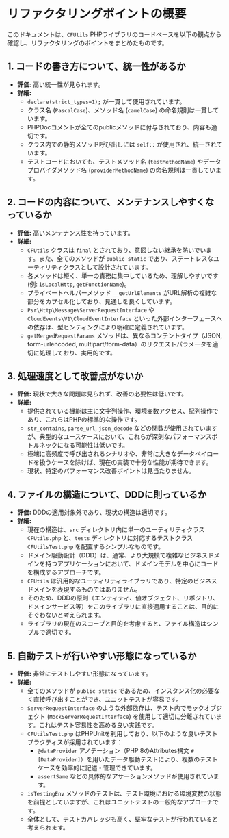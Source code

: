 # リファクタリングポイントの概要

このドキュメントは、`CFUtils` PHPライブラリのコードベースを以下の観点から確認し、リファクタリングのポイントをまとめたものです。

## 1. コードの書き方について、統一性があるか

- **評価:** 高い統一性が見られます。
- **詳細:**
    - `declare(strict_types=1);` が一貫して使用されています。
    - クラス名 (`PascalCase`)、メソッド名 (`camelCase`) の命名規則は一貫しています。
    - PHPDocコメントが全てのpublicメソッドに付与されており、内容も適切です。
    - クラス内での静的メソッド呼び出しには `self::` が使用され、統一されています。
    - テストコードにおいても、テストメソッド名 (`testMethodName`) やデータプロバイダメソッド名 (`providerMethodName`) の命名規則は一貫しています。

## 2. コードの内容について、メンテナンスしやすくなっているか

- **評価:** 高いメンテナンス性を持っています。
- **詳細:**
    - `CFUtils` クラスは `final` とされており、意図しない継承を防いでいます。また、全てのメソッドが `public static` であり、ステートレスなユーティリティクラスとして設計されています。
    - 各メソッドは短く、単一の責務に集中しているため、理解しやすいです (例: `isLocalHttp`, `getFunctionName`)。
    - プライベートヘルパーメソッド `__getUrlElements` がURL解析の複雑な部分をカプセル化しており、見通しを良くしています。
    - `Psr\Http\Message\ServerRequestInterface` や `CloudEvents\V1\CloudEventInterface` といった外部インターフェースへの依存は、型ヒンティングにより明確に定義されています。
    - `getMergedRequestParams` メソッドは、異なるコンテントタイプ（JSON, form-urlencoded, multipart/form-data）のリクエストパラメータを適切に処理しており、実用的です。

## 3. 処理速度として改善点がないか

- **評価:** 現状で大きな問題は見られず、改善の必要性は低いです。
- **詳細:**
    - 提供されている機能は主に文字列操作、環境変数アクセス、配列操作であり、これらはPHPの標準的な操作です。
    - `str_contains`, `parse_url`, `json_decode` などの関数が使用されていますが、典型的なユースケースにおいて、これらが深刻なパフォーマンスボトルネックになる可能性は低いです。
    - 極端に高頻度で呼び出されるシナリオや、非常に大きなデータペイロードを扱うケースを除けば、現在の実装で十分な性能が期待できます。
    - 現状、特定のパフォーマンス改善ポイントは見当たりません。

## 4. ファイルの構造について、DDDに則っているか

- **評価:** DDDの適用対象外であり、現状の構造は適切です。
- **詳細:**
    - 現在の構造は、`src` ディレクトリ内に単一のユーティリティクラス `CFUtils.php` と、`tests` ディレクトリに対応するテストクラス `CFUtilsTest.php` を配置するシンプルなものです。
    - ドメイン駆動設計（DDD）は、通常、より大規模で複雑なビジネスドメインを持つアプリケーションにおいて、ドメインモデルを中心にコードを構成するアプローチです。
    - `CFUtils` は汎用的なユーティリティライブラリであり、特定のビジネスドメインを表現するものではありません。
    - そのため、DDDの原則（エンティティ、値オブジェクト、リポジトリ、ドメインサービス等）をこのライブラリに直接適用することは、目的にそぐわないと考えられます。
    - ライブラリの現在のスコープと目的を考慮すると、ファイル構造はシンプルで適切です。

## 5. 自動テストが行いやすい形態になっているか

- **評価:** 非常にテストしやすい形態になっています。
- **詳細:**
    - 全てのメソッドが `public static` であるため、インスタンス化の必要なく直接呼び出すことができ、ユニットテストが容易です。
    - `ServerRequestInterface` のような外部依存は、テスト内でモックオブジェクト (`MockServerRequestInterface`) を使用して適切に分離されています。これはテスト容易性を高める良い実践です。
    - `CFUtilsTest.php` はPHPUnitを利用しており、以下のような良いテストプラクティスが採用されています：
        - `@dataProvider` アノテーション（PHP 8のAttributes構文 `#[DataProvider]`）を用いたデータ駆動テストにより、複数のテストケースを効率的に記述・管理できています。
        - `assertSame` などの具体的なアサーションメソッドが使用されています。
    - `isTestingEnv` メソッドのテストは、テスト環境における環境変数の状態を前提としていますが、これはユニットテストの一般的なアプローチです。
    - 全体として、テストカバレッジも高く、堅牢なテストが行われていると考えられます。
